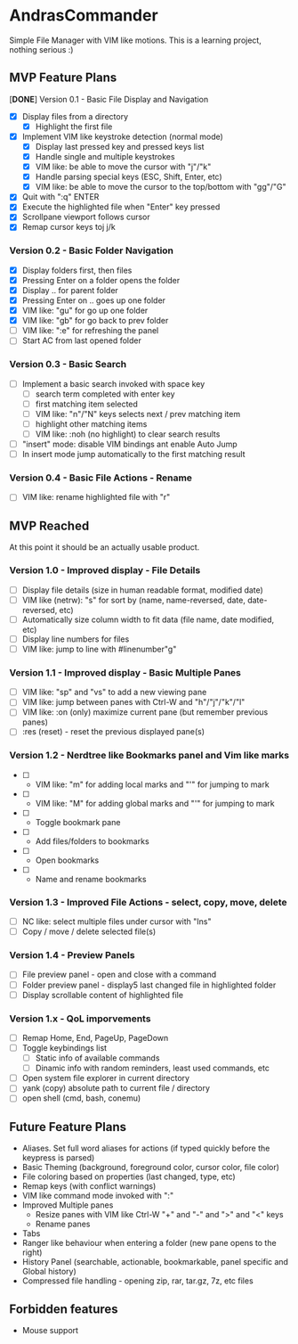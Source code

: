 # AndrasCommander

Simple File Manager with VIM like motions. 
This is a learning project, nothing serious :)

## MVP Feature Plans

[**DONE**] Version 0.1 - Basic File Display and Navigation
- [x] Display files from a directory 
    - [x] Highlight the first file
- [x] Implement VIM like keystroke detection (normal mode)
    - [x] Display last pressed key and pressed keys list
    - [x] Handle single and multiple keystrokes
    - [x] VIM like: be able to move the cursor with "j"/"k" 
    - [x] Handle parsing special keys (ESC, Shift, Enter, etc)
    - [x] VIM like: be able to move the cursor to the top/bottom with "gg"/"G"
- [x] Quit with ":q" ENTER
- [x] Execute the highlighted file when "Enter" key pressed
- [x] Scrollpane viewport follows cursor
- [x] Remap cursor keys toj j/k

### Version 0.2 - Basic Folder Navigation
- [x] Display folders first, then files
- [x] Pressing Enter on a folder opens the folder
- [x] Display .. for parent folder
- [x] Pressing Enter on .. goes up one folder
- [x] VIM like: "gu" for go up one folder 
- [x] VIM like: "gb" for go back to prev folder
- [ ] VIM like: ":e" for refreshing the panel
- [ ] Start AC from last opened folder

### Version 0.3 - Basic Search
- [ ] Implement a basic search invoked with space key
    - [ ] search term completed with enter key 
    - [ ] first matching item selected
    - [ ] VIM like: "n"/"N" keys selects next / prev matching item
    - [ ] highlight other matching items
    - [ ] VIM like: :noh (no highlight) to clear search results
 - [ ] "insert" mode: disable VIM bindings ant enable Auto Jump
 - [ ] In insert mode jump automatically to the first matching result
    
### Version 0.4 - Basic File Actions - Rename
- [ ] VIM like: rename highlighted file with "r"

## MVP Reached
At this point it should be an actually usable product.

### Version 1.0 - Improved display - File Details
 - [ ] Display file details (size in human readable format, modified date)
 - [ ] VIM like (netrw): "s" for sort by (name, name-reversed, date, date-reversed, etc)
 - [ ] Automatically size column width to fit data (file name, date modified, etc)
 - [ ] Display line numbers for files
 - [ ] VIM like: jump to line with #linenumber"g"

### Version 1.1 - Improved display - Basic Multiple Panes
- [ ] VIM like: "sp" and "vs" to add a new viewing pane
- [ ] VIM like: jump between panes with Ctrl-W and "h"/"j"/"k"/"l"
- [ ] VIM like: :on (only) maximize current pane (but remember previous panes)
- [ ] :res (reset) - reset the previous displayed pane(s)

### Version 1.2 - Nerdtree like Bookmarks panel and Vim like marks
- [ ] - VIM like: "m" for adding local marks and "'"<char> for jumping to mark
- [ ] - VIM like: "M" for adding global marks and "'"<char> for jumping to mark
- [ ] - Toggle bookmark pane
- [ ] - Add files/folders to bookmarks
- [ ] - Open bookmarks
- [ ] - Name and rename bookmarks

### Version 1.3 - Improved File Actions - select, copy, move, delete
- [ ] NC like: select multiple files under cursor with "Ins"
- [ ] Copy / move / delete selected file(s)

### Version 1.4 - Preview Panels
 - [ ] File preview panel - open and close with a command
 - [ ] Folder preview panel - display5 last changed file in highlighted folder
 - [ ] Display scrollable content of highlighted file
 
### Version 1.x - QoL imporvements
- [ ] Remap Home, End, PageUp, PageDown
- [ ] Toggle keybindings list
    - [ ] Static info of available commands
    - [ ] Dinamic info with random reminders, least used commands, etc
- [ ] Open system file explorer in current directory
- [ ] yank (copy) absolute path to current file / directory
- [ ] open shell (cmd, bash, conemu)

## Future Feature Plans
- Aliases. Set full word aliases for actions (if typed quickly before the keypress is parsed)
- Basic Theming (background, foreground color, cursor color, file color)
- File coloring based on properties (last changed, type, etc)
- Remap keys (with conflict warnings)
- VIM like command mode invoked with ":" 
- Improved Multiple panes
    - Resize panes with VIM like Ctrl-W "+" and "-" and ">" and "<" keys
    - Rename panes 
- Tabs 
- Ranger like behaviour when entering a folder (new pane opens to the right)
- History Panel (searchable, actionable, bookmarkable, panel specific and Global history)
- Compressed file handling - opening zip, rar, tar.gz, 7z, etc files

## Forbidden features
- Mouse support

